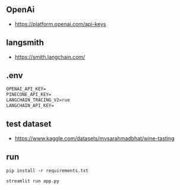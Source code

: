 ## OpenAi

- https://platform.openai.com/api-keys

## langsmith

- https://smith.langchain.com/

## .env

```txt
OPENAI_API_KEY=
PINECONE_API_KEY=
LANGCHAIN_TRACING_V2=rue
LANGCHAIN_API_KEY=
```

## test dataset

- https://www.kaggle.com/datasets/mysarahmadbhat/wine-tasting

## run

```shell
pip install -r requirements.txt

streamlit run app.py
```
